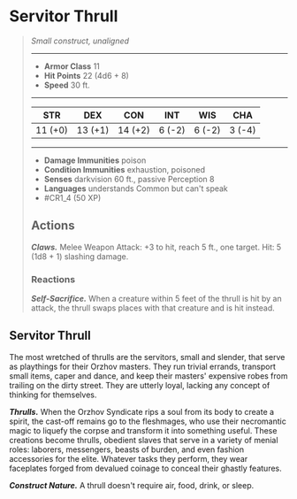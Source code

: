 # Servitor Thrull
>*Small construct, unaligned*
>___
>- **Armor Class** 11
>- **Hit Points** 22 (4d6 + 8)
>- **Speed** 30 ft.
>___
>|STR|DEX|CON|INT|WIS|CHA|
>|:---:|:---:|:---:|:---:|:---:|:---:|
>|11 (+0)|13 (+1)|14 (+2)|6 (-2)|6 (-2)|3 (-4)|
>___
>- **Damage Immunities** poison
>- **Condition Immunities** exhaustion, poisoned
>- **Senses** darkvision 60 ft., passive Perception 8
>- **Languages** understands Common but can't speak
>- #CR1_4 (50 XP)
>## Actions
>***Claws.*** Melee Weapon Attack: +3 to hit, reach 5 ft., one target. Hit: 5 (1d8 + 1) slashing damage.  
>
>### Reactions
>***Self-Sacrifice.*** When a creature within 5 feet of the thrull is hit by an attack, the thrull swaps places with that creature and is hit instead.

## Servitor Thrull

The most wretched of thrulls are the servitors, small and slender, that serve as playthings for their Orzhov masters. They run trivial errands, transport small items, caper and dance, and keep their masters' expensive robes from trailing on the dirty street. They are utterly loyal, lacking any concept of thinking for themselves.

***Thrulls.*** When the Orzhov Syndicate rips a soul from its body to create a spirit, the cast-off remains go to the fleshmages, who use their necromantic magic to liquefy the corpse and transform it into something useful. These creations become thrulls, obedient slaves that serve in a variety of menial roles: laborers, messengers, beasts of burden, and even fashion accessories for the elite. Whatever tasks they perform, they wear faceplates forged from devalued coinage to conceal their ghastly features.

***Construct Nature.*** A thrull doesn't require air, food, drink, or sleep.